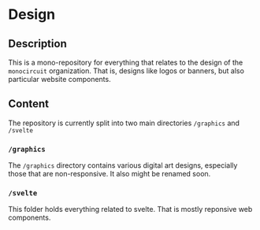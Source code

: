 # Design

## Description

This is a mono-repository for everything that relates to the design of the `monocircuit` organization. That is, designs like logos or banners, but also particular website components.

## Content

The repository is currently split into two main directories `/graphics` and `/svelte`

### `/graphics`

The `/graphics` directory contains various digital art designs, especially those that are non-responsive. It also might be renamed soon.

### `/svelte`

This folder holds everything related to svelte. That is mostly reponsive web components.
